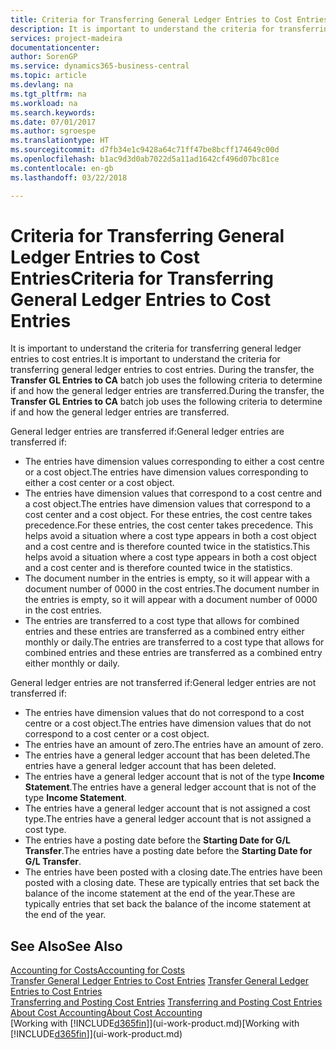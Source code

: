 ```yaml
---
title: Criteria for Transferring General Ledger Entries to Cost Entries | Microsoft Docs
description: It is important to understand the criteria for transferring general ledger entries to cost entries. During the transfer, the **Transfer GL Entries to CA** batch job uses the following criteria to determine if and how the general ledger entries are transferred.
services: project-madeira
documentationcenter: 
author: SorenGP
ms.service: dynamics365-business-central
ms.topic: article
ms.devlang: na
ms.tgt_pltfrm: na
ms.workload: na
ms.search.keywords: 
ms.date: 07/01/2017
ms.author: sgroespe
ms.translationtype: HT
ms.sourcegitcommit: d7fb34e1c9428a64c71ff47be8bcff174649c00d
ms.openlocfilehash: b1ac9d3d0ab7022d5a11ad1642cf496d07bc81ce
ms.contentlocale: en-gb
ms.lasthandoff: 03/22/2018

---
```

# <a name="criteria-for-transferring-general-ledger-entries-to-cost-entries"></a><span data-ttu-id="ab539-104">Criteria for Transferring General Ledger Entries to Cost Entries</span><span class="sxs-lookup"><span data-stu-id="ab539-104">Criteria for Transferring General Ledger Entries to Cost Entries</span></span>
<span data-ttu-id="ab539-105">It is important to understand the criteria for transferring general ledger entries to cost entries.</span><span class="sxs-lookup"><span data-stu-id="ab539-105">It is important to understand the criteria for transferring general ledger entries to cost entries.</span></span> <span data-ttu-id="ab539-106">During the transfer, the **Transfer GL Entries to CA** batch job uses the following criteria to determine if and how the general ledger entries are transferred.</span><span class="sxs-lookup"><span data-stu-id="ab539-106">During the transfer, the **Transfer GL Entries to CA** batch job uses the following criteria to determine if and how the general ledger entries are transferred.</span></span>  

<span data-ttu-id="ab539-107">General ledger entries are transferred if:</span><span class="sxs-lookup"><span data-stu-id="ab539-107">General ledger entries are transferred if:</span></span>  

-   <span data-ttu-id="ab539-108">The entries have dimension values corresponding to either a cost centre or a cost object.</span><span class="sxs-lookup"><span data-stu-id="ab539-108">The entries have dimension values corresponding to either a cost center or a cost object.</span></span>  
-   <span data-ttu-id="ab539-109">The entries have dimension values that correspond to a cost centre and a cost object.</span><span class="sxs-lookup"><span data-stu-id="ab539-109">The entries have dimension values that correspond to a cost center and a cost object.</span></span> <span data-ttu-id="ab539-110">For these entries, the cost centre takes precedence.</span><span class="sxs-lookup"><span data-stu-id="ab539-110">For these entries, the cost center takes precedence.</span></span> <span data-ttu-id="ab539-111">This helps avoid a situation where a cost type appears in both a cost object and a cost centre and is therefore counted twice in the statistics.</span><span class="sxs-lookup"><span data-stu-id="ab539-111">This helps avoid a situation where a cost type appears in both a cost object and a cost center and is therefore counted twice in the statistics.</span></span>  
-   <span data-ttu-id="ab539-112">The document number in the entries is empty, so it will appear with a document number of 0000 in the cost entries.</span><span class="sxs-lookup"><span data-stu-id="ab539-112">The document number in the entries is empty, so it will appear with a document number of 0000 in the cost entries.</span></span>  
-   <span data-ttu-id="ab539-113">The entries are transferred to a cost type that allows for combined entries and these entries are transferred as a combined entry either monthly or daily.</span><span class="sxs-lookup"><span data-stu-id="ab539-113">The entries are transferred to a cost type that allows for combined entries and these entries are transferred as a combined entry either monthly or daily.</span></span>  

<span data-ttu-id="ab539-114">General ledger entries are not transferred if:</span><span class="sxs-lookup"><span data-stu-id="ab539-114">General ledger entries are not transferred if:</span></span>  

-   <span data-ttu-id="ab539-115">The entries have dimension values that do not correspond to a cost centre or a cost object.</span><span class="sxs-lookup"><span data-stu-id="ab539-115">The entries have dimension values that do not correspond to a cost center or a cost object.</span></span>  
-   <span data-ttu-id="ab539-116">The entries have an amount of zero.</span><span class="sxs-lookup"><span data-stu-id="ab539-116">The entries have an amount of zero.</span></span>  
-   <span data-ttu-id="ab539-117">The entries have a general ledger account that has been deleted.</span><span class="sxs-lookup"><span data-stu-id="ab539-117">The entries have a general ledger account that has been deleted.</span></span>  
-   <span data-ttu-id="ab539-118">The entries have a general ledger account that is not of the type **Income Statement**.</span><span class="sxs-lookup"><span data-stu-id="ab539-118">The entries have a general ledger account that is not of the type **Income Statement**.</span></span>  
-   <span data-ttu-id="ab539-119">The entries have a general ledger account that is not assigned a cost type.</span><span class="sxs-lookup"><span data-stu-id="ab539-119">The entries have a general ledger account that is not assigned a cost type.</span></span>  
-   <span data-ttu-id="ab539-120">The entries have a posting date before the **Starting Date for G/L Transfer**.</span><span class="sxs-lookup"><span data-stu-id="ab539-120">The entries have a posting date before the **Starting Date for G/L Transfer**.</span></span>  
-   <span data-ttu-id="ab539-121">The entries have been posted with a closing date.</span><span class="sxs-lookup"><span data-stu-id="ab539-121">The entries have been posted with a closing date.</span></span> <span data-ttu-id="ab539-122">These are typically entries that set back the balance of the income statement at the end of the year.</span><span class="sxs-lookup"><span data-stu-id="ab539-122">These are typically entries that set back the balance of the income statement at the end of the year.</span></span>  

## <a name="see-also"></a><span data-ttu-id="ab539-123">See Also</span><span class="sxs-lookup"><span data-stu-id="ab539-123">See Also</span></span>  
[<span data-ttu-id="ab539-124">Accounting for Costs</span><span class="sxs-lookup"><span data-stu-id="ab539-124">Accounting for Costs</span></span>](finance-manage-cost-accounting.md)  
 <span data-ttu-id="ab539-125">[Transfer General Ledger Entries to Cost Entries](finance-how-to-transfer-general-ledger-entries-to-cost-entries.md) </span><span class="sxs-lookup"><span data-stu-id="ab539-125">[Transfer General Ledger Entries to Cost Entries](finance-how-to-transfer-general-ledger-entries-to-cost-entries.md) </span></span>  
 <span data-ttu-id="ab539-126">[Transferring and Posting Cost Entries](finance-transfer-and-post-cost-entries.md) </span><span class="sxs-lookup"><span data-stu-id="ab539-126">[Transferring and Posting Cost Entries](finance-transfer-and-post-cost-entries.md) </span></span>  
 [<span data-ttu-id="ab539-127">About Cost Accounting</span><span class="sxs-lookup"><span data-stu-id="ab539-127">About Cost Accounting</span></span>](finance-about-cost-accounting.md)  
 <span data-ttu-id="ab539-128">[Working with [!INCLUDE[d365fin](includes/d365fin_md.md)]](ui-work-product.md)</span><span class="sxs-lookup"><span data-stu-id="ab539-128">[Working with [!INCLUDE[d365fin](includes/d365fin_md.md)]](ui-work-product.md)</span></span>

